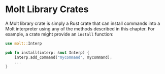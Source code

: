 # Molt Library Crates

A Molt library crate is simply a Rust crate that can install commands into a
Molt interpreter using any of the methods described in this chapter. For example,
a crate might provide an `install` function:

```rust
use molt::Interp

pub fn install(interp: &mut Interp) {
    interp.add_command("mycommand", mycommand);
    ...
}
```
